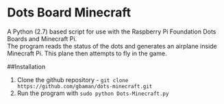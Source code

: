Dots Board Minecraft
====

A Python (2.7) based script for use with the Raspberry Pi Foundation Dots Boards and Minecraft Pi.   
The program reads the status of the dots and generates an airplane inside Minecraft Pi. This plane then attempts to fly in the game.   

##Installation
1. Clone the github repository - ```git clone https://github.com/gbaman/dots-minecraft.git```    
2. Run the program with ```sudo python Dots-Minecraft.py```